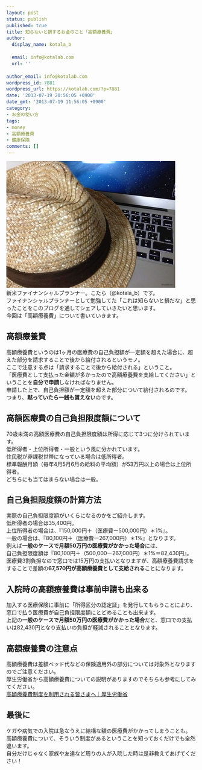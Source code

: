 ```yaml
---
layout: post
status: publish
published: true
title: 知らないと損するお金のこと「高額療養費」
author:
  display_name: kotala_b

  email: info@kotalab.com
  url: ''

author_email: info@kotalab.com
wordpress_id: 7881
wordpress_url: https://kotalab.com/?p=7881
date: '2013-07-19 20:56:05 +0900'
date_gmt: '2013-07-19 11:56:05 +0900'
category:
- お金の使い方
tags:
- money
- 高額療養費
- 健康保険
comments: []
---
```

<p><img src="/wp-content/uploads/money_130719-448x336.jpg" alt="money_130719" width="448" height="336" class="alignnone size-large wp-image-7885" /><br />
新米ファイナンシャルプランナー。こたら（@kotala_b）です。<br />
ファイナンシャルプランナーとして勉強してた「これは知らないと損だな」と思ったことをこのブログを通してシェアしていきたいと思います。<br />
今回は「高額療養費」について書いていきます。<br />
</p>
<!--more-->
<h2>高額療養費</h2>
<p>高額療養費というのは1ヶ月の医療費の自己負担額が一定額を超えた場合に、超えた部分を請求することで後から給付されるというモノ。<br />
ここで注意する点は「請求することで後から給付される」ということ。<br />
「医療費として支払った金額が多かったので高額療養費を支給してください」ということを<strong>自分で申請</strong>しなければなりません。<br />
申請した上で、自己負担額が一定額を超えた部分について給付されるのです。<br />
つまり、<strong>黙っていたら一銭も貰えない</strong>のです。</p>
<h2>高額医療費の自己負担限度額について</h2>
<p>70歳未満の高額医療費の自己負担限度額は所得に応じて3つに分けられています。<br />
低所得者・上位所得者・一般という風に分かれています。<br />
住民税が非課税世帯になっている場合は低所得者。<br />
標準報酬月額（毎年4月5月6月の給料の平均額）が53万円以上の場合は上位所得者。<br />
どちらにも当てはまらない場合は一般。</p>
<h2>自己負担限度額の計算方法</h2>
<p>実際の自己負担限度額がいくらになるのかをご紹介します。<br />
低所得者の場合は35,400円。<br />
上位所得者の場合は、『150,000円＋（医療費ー500,000円）＊1%』。<br />
一般の場合は、『80,100円＋（医療費ー267,000円）＊1%』となります。<br />
例えば<strong>一般のケースで月額50万円の医療費がかかった場合</strong>には、<br />
自己負担限度額は『80,100円＋（500,000ー267,000円）＊1%＝82,430円』。<br />
医療費3割負担なので窓口では15万円の支払いとなりますが、高額療養費請求をすることで差額の<strong>67,570円が高額療養費として支給される</strong>ことになります。</p>
<h2>入院時の高額療養費は事前申請も出来る</h2>
<p>加入する医療保険に事前に「所得区分の認定証」を発行してもらうことにより、窓口で払う医療費が自己負担限度額にとどめることも出来ます。<br />
上記の<strong>一般のケースで月額50万円の医療費がかかった場合</strong>だと、窓口での支払いは82,430円となり支払いの負担が軽減されることとなります。</p>
<h2>高額療養費の注意点</h2>
<p>高額療養費は差額ベッド代などの保険適用外の部分については対象外となりますのでご注意ください。<br />
厚生労働省から高額療養費についての説明がありますのでそちらも参考にしてみてください。<br />
<a href="http://www.mhlw.go.jp/seisakunitsuite/bunya/kenkou_iryou/iryouhoken/juuyou/kougakuiryou/index.html" target="_blank">高額療養費制度を利用される皆さまへ｜厚生労働省</a></p>
<h2>最後に</h2>
<p>ケガや病気での入院は急なうえに結構な額の医療費がかかってしまうことも。<br />
高額療養費について、そういう制度があるということを知っておくだけでも全然違います。<br />
自分だけじゃなく家族や友達など周りの人が入院した時は是非教えてあげてください！</p>
